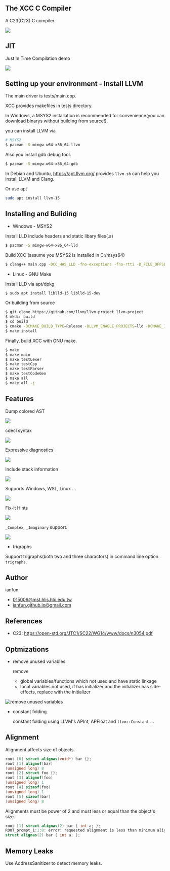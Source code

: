 ## The XCC C Compiler

A C23(C2X) C compiler.

![](screenshots/screenshots.png)

## JIT

Just In Time Compilation demo

![](screenshots/jit.png)

## Setting up your environment - Install LLVM

The main driver is tests/main.cpp.

XCC provides makefiles in tests directory.

In Windows, a MSYS2 installation is recommended for convenience(you can download binarys without building from source!).

you can install LLVM via

```bash
# MSYS2
$ pacman -S mingw-w64-x86_64-llvm
```

Also you install gdb debug tool.

```bash
$ pacman -S mingw-w64-x86_64-gdb
```

In Debian and Ubuntu, https://apt.llvm.org/ provides `llvm.sh` can help you install LLVM and Clang.

Or use apt

```bash
sudo apt install llvm-15
```

## Installing and Buliding

* Windows - MSYS2

Install LLD include headers and static libary files(.a)

```bash
$ pacman -S mingw-w64-x86_64-lld
```

Build XCC (assume you MSYS2 is installed in C:/msys64)

```bash
$ clang++ main.cpp -DCC_HAS_LLD -fno-exceptions -fno-rtti -D_FILE_OFFSET_BITS=64 -D__STDC_CONSTANT_MACROS -D__STDC_FORMAT_MACROS -D__STDC_LIMIT_MACROS C:/msys64/mingw64/lib/liblldWasm.a C:/msys64/mingw64/lib/liblldCOFF.a C:/msys64/mingw64/lib/liblldELF.a C:/msys64/mingw64/lib/liblldMachO.a C:/msys64/mingw64/lib/liblldMinGW.a C:/msys64/mingw64/lib/liblldCommon.a -lLLVM-15 -g C:/msys64/mingw64/bin/zlib1.dll
```

* Linux - GNU Make

Install LLD via apt/dpkg

```bash
$ sudo apt install liblld-15 liblld-15-dev
```

Or building from source

```bash
$ git clone https://github.com/llvm/llvm-project llvm-project
$ mkdir build
$ cd build
$ cmake -DCMAKE_BUILD_TYPE=Release -DLLVM_ENABLE_PROJECTS=lld -DCMAKE_INSTALL_PREFIX=/usr/local ../llvm-project/llvm
$ make install
```

Finally, build XCC with GNU make.

```bash
$ make
$ make main
$ make testLexer
$ make testCpp
$ make testParser
$ make testCodeGen
$ make all
$ make all -j
```

## Features

Dump colored AST

![](screenshots/ast-dump-colored.png)

cdecl syntax

![](screenshots/cdecl.png)

Expressive diagnostics

![](screenshots/diagnostic.png)

Include stack information

![](screenshots/diagnostic2.png)

Supports Windows, WSL, Linux ...

![](screenshots/run.png)

Fix-it Hints

![](screenshots/fixit.png)

`_Complex`, `_Imaginary` support.

![](screenshots/complex.png)

* trigraphs

Support trigraphs(both two and three charactors) in command line option `-trigraphs`.

## Author

ianfun

* 015006@mst.hlis.hlc.edu.tw
* ianfun.github.io@gmail.com

## References

* C23: https://open-std.org/JTC1/SC22/WG14/www/docs/n3054.pdf

## Optmizations

* remove unused variables

  remove
  - global variables/functions which not used and have static linkage
  - local variables not used, if has initializer and the initializer has side-effects, replace with the initializer

![remove unused variables](screenshots/unused-variable.png)

* constant folding

  constant folding using LLVM's APInt, APFloat and `llvm::Constant` ...

## Alignment

Alignment affects size of objects.

```C++
root [0] struct alignas(void*) bar {};
root [1] alignof(bar)
(unsigned long) 8
root [2] struct foo {};
root [3] alignof(foo)
(unsigned long) 1
root [4] sizeof(foo)
(unsigned long) 1
root [5] sizeof(bar)
(unsigned long) 8

```

Alignments must be power of 2 and must less or equal than the object's size.

```C++
root [1] struct alignas(2) bar { int a; };
ROOT_prompt_1:1:8: error: requested alignment is less than minimum alignment of 4 for type 'bar'
struct alignas(2) bar { int a; };
```

## Memory Leaks

Use AddressSanitizer to detect memory leaks.
